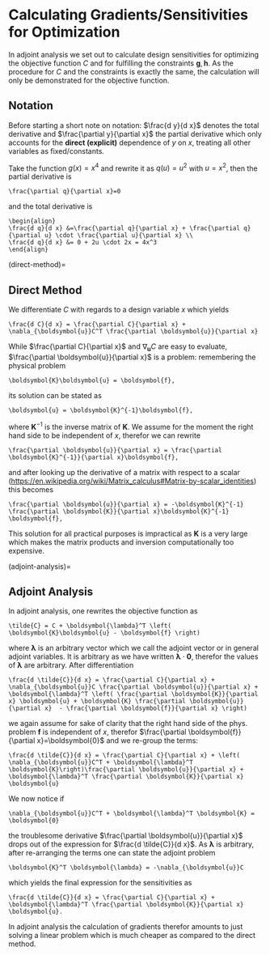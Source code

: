 # Calculating Gradients/Sensitivities for Optimization

In adjoint analysis we set out to calculate design sensitivities for optimizing
the objective function $C$ and for fulfilling the constraints $\boldsymbol{g},\boldsymbol{h}$.
As the procedure for $C$ and the constraints is exactly the same, the 
calculation will only be demonstrated for the objective function.

## Notation
Before starting a short note on notation: $\frac{d y}{d x}$ denotes the total 
derivative and $\frac{\partial y}{\partial x}$ the partial derivative which 
only accounts for the **direct (explicit)** dependence of $y$ on $x$, treating 
all other variables as fixed/constants.

Take the function $g(x)=x^4$ and rewrite it as $q(u)=u^2$ with $u=x^2$, then
the partial derivative is 
```{math}
\frac{\partial q}{\partial x}=0 
``` 
and the total derivative is
```{math}
\begin{align}
\frac{d q}{d x} &=\frac{\partial q}{\partial x} + \frac{\partial q}{\partial u} \cdot \frac{\partial u}{\partial x} \\
\frac{d q}{d x} &= 0 + 2u \cdot 2x = 4x^3
\end{align}
``` 
(direct-method)=
## Direct Method
We differentiate $C$ with regards to a design variable $x$ which 
yields 
```{math}
\frac{d C}{d x} = \frac{\partial C}{\partial x} + \nabla_{\boldsymbol{u}}C^T \frac{\partial \boldsymbol{u}}{\partial x}
```
While $\frac{\partial C}{\partial x}$ and $\nabla_{\boldsymbol{u}}C$ are easy to 
evaluate, $\frac{\partial \boldsymbol{u}}{\partial x}$ is a problem: remembering the physical
problem
```{math}
\boldsymbol{K}\boldsymbol{u} = \boldsymbol{f},
```
its solution can be stated as 
```{math}
\boldsymbol{u} = \boldsymbol{K}^{-1}\boldsymbol{f},
``` 
where $\boldsymbol{K}^{-1}$ is the inverse matrix of $\boldsymbol{K}$. 
We assume for the moment the right hand side to be independent of $x$, therefor
we can rewrite
```{math}
\frac{\partial \boldsymbol{u}}{\partial x} = \frac{\partial \boldsymbol{K}^{-1}}{\partial x}\boldsymbol{f},
```
and after looking up the derivative of a matrix with respect to a scalar 
(https://en.wikipedia.org/wiki/Matrix_calculus#Matrix-by-scalar_identities) 
this becomes
```{math}
\frac{\partial \boldsymbol{u}}{\partial x} = -\boldsymbol{K}^{-1} \frac{\partial \boldsymbol{K}}{\partial x}\boldsymbol{K}^{-1} \boldsymbol{f},
```
This solution for all practical purposes is impractical as $\boldsymbol{K}$ is 
a very large which makes the matrix products and inversion computationally too 
expensive.

(adjoint-analysis)=
## Adjoint Analysis

In adjoint analysis, one rewrites the objective function as 
```{math}
\tilde{C} = C + \boldsymbol{\lambda}^T \left( \boldsymbol{K}\boldsymbol{u} - \boldsymbol{f} \right)
```
where $\boldsymbol{\lambda}$ is an arbitrary vector which we call the adjoint 
vector or in general adjoint variables. It is arbitrary as we have written 
$\boldsymbol{\lambda } \cdot \boldsymbol{0}$, therefor the values of $\boldsymbol{\lambda}$ 
are arbitrary. After differentiation
```{math}
\frac{d \tilde{C}}{d x} = \frac{\partial C}{\partial x} + \nabla_{\boldsymbol{u}}C \frac{\partial \boldsymbol{u}}{\partial x} +  \boldsymbol{\lambda}^T \left( \frac{\partial \boldsymbol{K}}{\partial x} \boldsymbol{u} + \boldsymbol{K} \frac{\partial \boldsymbol{u}}{\partial x}  - \frac{\partial \boldsymbol{f}}{\partial x} \right)
```
we again assume for sake of clarity that the right hand side of the phys. 
problem $\boldsymbol{f}$ is independent of $x$, therefor $\frac{\partial \boldsymbol{f}}{\partial x}=\boldsymbol{0}$
and we re-group the terms: 
```{math}
\frac{d \tilde{C}}{d x} = \frac{\partial C}{\partial x} + \left( \nabla_{\boldsymbol{u}}C^T + \boldsymbol{\lambda}^T \boldsymbol{K}\right)\frac{\partial \boldsymbol{u}}{\partial x} +  \boldsymbol{\lambda}^T \frac{\partial \boldsymbol{K}}{\partial x} \boldsymbol{u}
```
We now notice if 
```{math}
\nabla_{\boldsymbol{u}}C^T + \boldsymbol{\lambda}^T \boldsymbol{K} = \boldsymbol{0}
```
the troublesome derivative $\frac{\partial \boldsymbol{u}}{\partial x}$ drops 
out of the expression for $\frac{d \tilde{C}}{d x}$. As $\boldsymbol{\lambda}$ 
is arbitrary, after re-arranging the terms one can state the adjoint problem
```{math}
\boldsymbol{K}^T \boldsymbol{\lambda} = -\nabla_{\boldsymbol{u}}C
```
which yields the final expression for the sensitivities as 
```{math}
\frac{d \tilde{C}}{d x} = \frac{\partial C}{\partial x} + \boldsymbol{\lambda}^T \frac{\partial \boldsymbol{K}}{\partial x} \boldsymbol{u}.
```
In adjoint analysis the calculation of gradients therefor amounts to just 
solving a linear problem which is much cheaper as compared to the direct method.